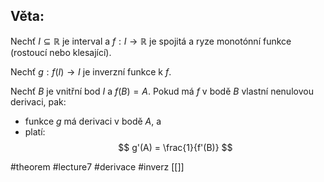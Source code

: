 ## Věta: 
Nechť $I \subseteq \mathbb{R}$ je interval a $f : I \to \mathbb{R}$ je spojitá a ryze monotónní funkce (rostoucí nebo klesající). 

Nechť $g : f(I) \to I$ je inverzní funkce k $f$.

Nechť $B$ je vnitřní bod $I$ a $f(B) = A$. Pokud má $f$ v bodě $B$ vlastní nenulovou derivaci, pak:

- funkce $g$ má derivaci v bodě $A$, a
- platí:
$$
g'(A) = \frac{1}{f'(B)}
$$




#theorem #lecture7 #derivace #inverz
[[]]